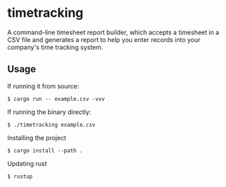 # timetracking

A command-line timesheet report builder, which accepts a timesheet in a CSV file and generates a report to help you enter records into your company's time tracking system.

## Usage

If running it from source:

```
$ cargo run -- example.csv -vvv
```

If running the binary directly:

```
$ ./timetracking example.csv
```

Installing the project

```
$ cargo install --path .
```

Updating rust

```
$ rustup